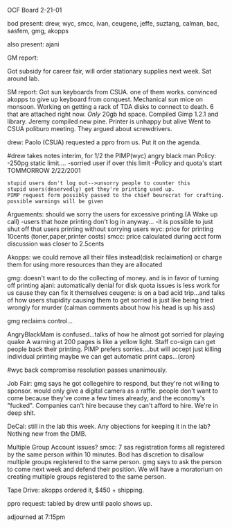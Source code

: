 OCF Board 2-21-01

bod present: drew, wyc, smcc, ivan, ceugene, jeffe, suztang,
calman, bac, sasfem, gmg, akopps

also present: ajani

GM report:

Got subsidy for career fair, will order stationary supplies next
week. Sat around lab.

SM report:
Got sun keyboards from CSUA. one of them works. convinced akopps
to give up keyboard from conquest. Mechanical sun mice on monsoon.
Working on getting a rack of TDA disks to connect to death. 6 that
are attached right now. *Only* 20gb hd space. Compiled Gimp 1.2.1
and library. Jeremy compiled new pine. Printer is unhappy but alive
Went to CSUA poliburo meeting. They argued about screwdrivers.

drew: Paolo (CSUA) requested a ppro from us. Put it on the agenda.

#drew takes notes interim, for 1/2 the PIMP(wyc)
angry black man
Policy:	-250pg static limit....
	-sorried user if over this limit
	-Policy and quota's start TOMMORROW  2/22/2001

	stupid users don't log out-->unsorry people to counter this
	stupid users(deservedly) get they're printing used up.
	PIMP request form possibly passed to the chief beurecrat for crafting.
	possible warnings will be given

Arguements:   should we sorry the users for excessive printing.(A Wake up call)
  	-users that hoze printing don't log in anyway...
  	-it is possible to just shut off that users printing without sorrying users
  wyc: price for printing 10cents (toner,paper,printer costs)
  smcc: price calculated during acct form discussion was closer to 2.5cents

  Akopps: we could remove all their files instead(disk reclaimation)
  		or charge them for using more resources than they are allocated

gmg: doesn't want to do the collecting of money.
	and is in favor of turning off printing
ajani: automatically denial for disk quota issues is less work for us cause
	 they can fix it themselves
ceugene: is on a bad acid trip...and talks of how users stupidity causing
them to get
  	sorried is just like being tried wrongly for murder
  	(calman comments about how his head is up his ass)

gmg reclaims  control...

AngryBlackMam is confused...talks of how he almost got sorried for playing
quake
	A warning at 200 pages is like a yellow light.
	Staff co-sign can get people back their printing.
PIMP prefers sorries....but will accept just killing individual printing
maybe we can get automatic print caps...(cron)

#wyc back
compromise resolution passes unanimously.

Job Fair:
gmg says he got collegehire to respond, but they're not willing to
sponsor. would only give a digital camera as a raffle. people don't
want to come because they've come a few times already, and the
economy's "fucked". Companies can't hire because they can't afford
to hire. We're in deep shit.

DeCal: still in the lab this week. Any objections for keeping it
in the lab? Nothing new from the DMB.

Multiple Group Account issues? smcc: 7 sas registration forms all
registered by the same person within 10 minutes. Bod has discretion
to disallow multiple groups registered to the same person. gmg says
to ask the person to come next week and defend their position. We
will have a moratorium on creating multiple groups registered to
the same person.

Tape Drive: akopps ordered it, $450 + shipping.

ppro request: tabled by drew until paolo shows up.

adjourned at 7:15pm


